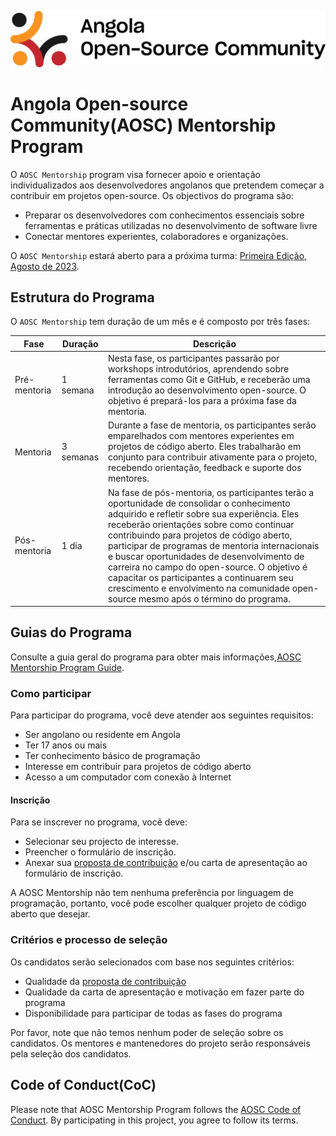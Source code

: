 [![AOSC](https://raw.githubusercontent.com/angolaosc/.github/main/logo/aosc.png)](https://github.com/angolaosc)

# Angola Open-source Community(AOSC) Mentorship Program

O `AOSC Mentorship` program visa fornecer apoio e orientação individualizados aos desenvolvedores angolanos que pretendem começar a contribuir em projetos open-source.
Os objectivos do programa são:

- Preparar os desenvolvedores com conhecimentos essenciais sobre ferramentas e práticas utilizadas no desenvolvimento de software livre
- Conectar mentores experientes, colaboradores e organizações.

O `AOSC Mentorship` estará aberto para a próxima turma: [Primeira Edição, Agosto de 2023](program/2023/README.md).

## Estrutura do Programa

O `AOSC Mentorship` tem duração de um mês e é composto por três fases:

| Fase        | Duração        | Descrição                                                        |
|-------------|----------------|------------------------------------------------------------------|
| Pré-mentoria| 1 semana       | Nesta fase, os participantes passarão por workshops introdutórios, aprendendo sobre ferramentas como Git e GitHub, e receberão uma introdução ao desenvolvimento open-source. O objetivo é prepará-los para a próxima fase da mentoria. |
| Mentoria    | 3 semanas      | Durante a fase de mentoria, os participantes serão emparelhados com mentores experientes em projetos de código aberto. Eles trabalharão em conjunto para contribuir ativamente para o projeto, recebendo orientação, feedback e suporte dos mentores. |
| Pós-mentoria| 1 dia          | Na fase de pós-mentoria, os participantes terão a oportunidade de consolidar o conhecimento adquirido e refletir sobre sua experiência. Eles receberão orientações sobre como continuar contribuindo para projetos de código aberto, participar de programas de mentoria internacionais e buscar oportunidades de desenvolvimento de carreira no campo do open-source. O objetivo é capacitar os participantes a continuarem seu crescimento e envolvimento na comunidade open-source mesmo após o término do programa. |

## Guias do Programa

Consulte a guia geral do programa para obter mais informações,[AOSC Mentorship Program Guide](https://github.com/angolaosc/mentorship/blob/main/resources/AOSC_Mentorship_Program_Guide.pdf).

### Como participar

Para participar do programa, você deve atender aos seguintes requisitos:

- Ser angolano ou residente em Angola
- Ter 17 anos ou mais
- Ter conhecimento básico de programação
- Interesse em contribuir para projetos de código aberto
- Acesso a um computador com conexão à Internet

#### Inscrição

Para se inscrever no programa, você deve:
- Selecionar seu projecto de interesse.
- Preencher o formulário de inscrição.
- Anexar sua [proposta de contribuição](resources/PROPOSAL_EXAMPLE.md) e/ou carta de apresentação ao formulário de inscrição.

A AOSC Mentorship não tem nenhuma preferência por linguagem de programação, portanto, você pode escolher qualquer projeto de código aberto que desejar.

### Critérios e processo de seleção

Os candidatos serão selecionados com base nos seguintes critérios:
- Qualidade da [proposta de contribuição](resources/PROPOSAL_EXAMPLE.md)
- Qualidade da carta de apresentação e motivação em fazer parte do programa
- Disponibilidade para participar de todas as fases do programa

Por favor, note que não temos nenhum poder de seleção sobre os candidatos. Os mentores e mantenedores do projeto serão responsáveis pela seleção dos candidatos.

## Code of Conduct(CoC)

Please note that AOSC Mentorship Program follows the [AOSC Code of Conduct](https://github.com/angolaosc/.github/blob/main/CODE_OF_CONDUCT.md). By participating in this project, you agree to follow its terms.
